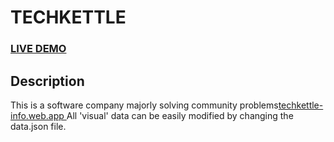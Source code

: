 # TECHKETTLE


### <a href="https://react-landing-page-template.herokuapp.com">LIVE DEMO</a> 

## Description
This is a software company majorly solving community problems<a href="https://techkettle-info.web.app/">techkettle-info.web.app </a>
All 'visual' data can be easily modified by changing the data.json file.


